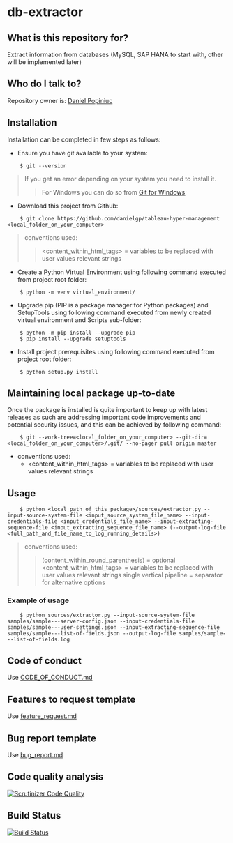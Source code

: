 # db-extractor


## What is this repository for?

Extract information from databases (MySQL, SAP HANA to start with, other will be implemented later)

## Who do I talk to?

Repository owner is: [Daniel Popiniuc](mailto:danielpopiniuc@gmail.com)


## Installation

Installation can be completed in few steps as follows:
* Ensure you have git available to your system:
```
    $ git --version
```
> If you get an error depending on your system you need to install it.
>> For Windows you can do so from [Git for Windows](https://github.com/git-for-windows/git/releases/);
* Download this project from Github:
```
    $ git clone https://github.com/danielgp/tableau-hyper-management <local_folder_on_your_computer>
```
> conventions used:
>> <content_within_html_tags> = variables to be replaced with user values relevant strings
* Create a Python Virtual Environment using following command executed from project root folder:
```
    $ python -m venv virtual_environment/
```
* Upgrade pip (PIP is a package manager for Python packages) and SetupTools using following command executed from newly created virtual environment and Scripts sub-folder:
```
    $ python -m pip install --upgrade pip
    $ pip install --upgrade setuptools
```
* Install project prerequisites using following command executed from project root folder:
```
    $ python setup.py install
```


## Maintaining local package up-to-date

Once the package is installed is quite important to keep up with latest releases as such are addressing important code improvements and potential security issues, and this can be achieved by following command:
```
    $ git --work-tree=<local_folder_on_your_computer> --git-dir=<local_folder_on_your_computer>/.git/ --no-pager pull origin master
```
- conventions used:
    - <content_within_html_tags> = variables to be replaced with user values relevant strings


## Usage

```
    $ python <local_path_of_this_package>/sources/extractor.py --input-source-system-file <input_source_system_file_name> --input-credentials-file <input_credentials_file_name> --input-extracting-sequence-file <input_extracting_sequence_file_name> (--output-log-file <full_path_and_file_name_to_log_running_details>)
```
> conventions used:
>> (content_within_round_parenthesis) = optional
>> <content_within_html_tags> = variables to be replaced with user values relevant strings
>> single vertical pipeline = separator for alternative options

### Example of usage
```
    $ python sources/extractor.py --input-source-system-file samples/sample---server-config.json --input-credentials-file samples/sample---user-settings.json --input-extracting-sequence-file samples/sample---list-of-fields.json --output-log-file samples/sample---list-of-fields.log
```

## Code of conduct

Use [CODE_OF_CONDUCT.md](.github/CODE_OF_CONDUCT.md)

## Features to request template

Use [feature_request.md](.github/ISSUE_TEMPLATE/feature_request.md)

## Bug report template

Use [bug_report.md](.github/ISSUE_TEMPLATE/bug_report.md)

## Code quality analysis
[![Scrutinizer Code Quality](https://scrutinizer-ci.com/g/danielgp/db-extractor/badges/quality-score.png?b=master)](https://scrutinizer-ci.com/g/danielgp/db-extractor/?branch=master)

## Build Status
[![Build Status](https://scrutinizer-ci.com/g/danielgp/db-extractor/badges/build.png?b=master)](https://scrutinizer-ci.com/g/danielgp/db-extractor/build-status/master)

